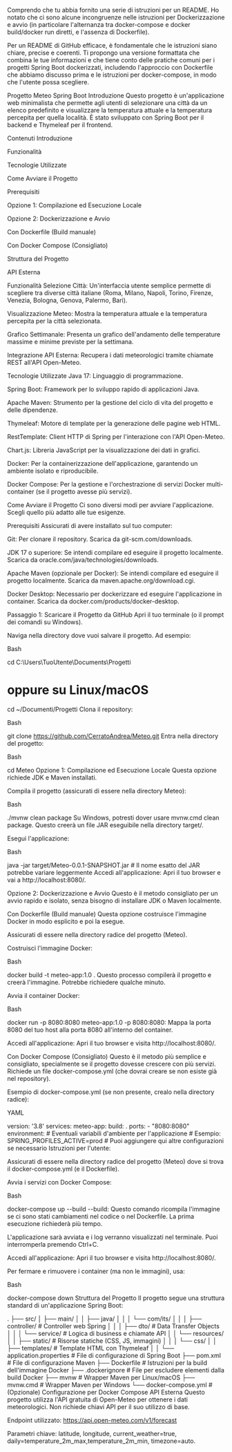 Comprendo che tu abbia fornito una serie di istruzioni per un README. Ho notato che ci sono alcune incongruenze nelle istruzioni per Dockerizzazione e avvio (in particolare l'alternanza tra docker-compose e docker build/docker run diretti, e l'assenza di Dockerfile).

Per un README di GitHub efficace, è fondamentale che le istruzioni siano chiare, precise e coerenti. Ti propongo una versione formattata che combina le tue informazioni e che tiene conto delle pratiche comuni per i progetti Spring Boot dockerizzati, includendo l'approccio con Dockerfile che abbiamo discusso prima e le istruzioni per docker-compose, in modo che l'utente possa scegliere.

Progetto Meteo Spring Boot
Introduzione
Questo progetto è un'applicazione web minimalista che permette agli utenti di selezionare una città da un elenco predefinito e visualizzare la temperatura attuale e la temperatura percepita per quella località. È stato sviluppato con Spring Boot per il backend e Thymeleaf per il frontend.

Contenuti
Introduzione

Funzionalità

Tecnologie Utilizzate

Come Avviare il Progetto

Prerequisiti

Opzione 1: Compilazione ed Esecuzione Locale

Opzione 2: Dockerizzazione e Avvio

Con Dockerfile (Build manuale)

Con Docker Compose (Consigliato)

Struttura del Progetto

API Esterna

Funzionalità
Selezione Città: Un'interfaccia utente semplice permette di scegliere tra diverse città italiane (Roma, Milano, Napoli, Torino, Firenze, Venezia, Bologna, Genova, Palermo, Bari).

Visualizzazione Meteo: Mostra la temperatura attuale e la temperatura percepita per la città selezionata.

Grafico Settimanale: Presenta un grafico dell'andamento delle temperature massime e minime previste per la settimana.

Integrazione API Esterna: Recupera i dati meteorologici tramite chiamate REST all'API Open-Meteo.

Tecnologie Utilizzate
Java 17: Linguaggio di programmazione.

Spring Boot: Framework per lo sviluppo rapido di applicazioni Java.

Apache Maven: Strumento per la gestione del ciclo di vita del progetto e delle dipendenze.

Thymeleaf: Motore di template per la generazione delle pagine web HTML.

RestTemplate: Client HTTP di Spring per l'interazione con l'API Open-Meteo.

Chart.js: Libreria JavaScript per la visualizzazione dei dati in grafici.

Docker: Per la containerizzazione dell'applicazione, garantendo un ambiente isolato e riproducibile.

Docker Compose: Per la gestione e l'orchestrazione di servizi Docker multi-container (se il progetto avesse più servizi).

Come Avviare il Progetto
Ci sono diversi modi per avviare l'applicazione. Scegli quello più adatto alle tue esigenze.

Prerequisiti
Assicurati di avere installato sul tuo computer:

Git: Per clonare il repository. Scarica da git-scm.com/downloads.

JDK 17 o superiore: Se intendi compilare ed eseguire il progetto localmente. Scarica da oracle.com/java/technologies/downloads.

Apache Maven (opzionale per Docker): Se intendi compilare ed eseguire il progetto localmente. Scarica da maven.apache.org/download.cgi.

Docker Desktop: Necessario per dockerizzare ed eseguire l'applicazione in container. Scarica da docker.com/products/docker-desktop.

Passaggio 1: Scaricare il Progetto da GitHub
Apri il tuo terminale (o il prompt dei comandi su Windows).

Naviga nella directory dove vuoi salvare il progetto. Ad esempio:

Bash

cd C:\Users\TuoUtente\Documents\Progetti
# oppure su Linux/macOS
cd ~/Documenti/Progetti
Clona il repository:

Bash

git clone https://github.com/CerratoAndrea/Meteo.git
Entra nella directory del progetto:

Bash

cd Meteo
Opzione 1: Compilazione ed Esecuzione Locale
Questa opzione richiede JDK e Maven installati.

Compila il progetto (assicurati di essere nella directory Meteo):

Bash

./mvnw clean package
Su Windows, potresti dover usare mvnw.cmd clean package. Questo creerà un file JAR eseguibile nella directory target/.

Esegui l'applicazione:

Bash

java -jar target/Meteo-0.0.1-SNAPSHOT.jar # Il nome esatto del JAR potrebbe variare leggermente
Accedi all'applicazione: Apri il tuo browser e vai a http://localhost:8080/.

Opzione 2: Dockerizzazione e Avvio
Questo è il metodo consigliato per un avvio rapido e isolato, senza bisogno di installare JDK o Maven localmente.

Con Dockerfile (Build manuale)
Questa opzione costruisce l'immagine Docker in modo esplicito e poi la esegue.

Assicurati di essere nella directory radice del progetto (Meteo).

Costruisci l'immagine Docker:

Bash

docker build -t meteo-app:1.0 .
Questo processo compilerà il progetto e creerà l'immagine. Potrebbe richiedere qualche minuto.

Avvia il container Docker:

Bash

docker run -p 8080:8080 meteo-app:1.0
-p 8080:8080: Mappa la porta 8080 del tuo host alla porta 8080 all'interno del container.

Accedi all'applicazione: Apri il tuo browser e visita http://localhost:8080/.

Con Docker Compose (Consigliato)
Questo è il metodo più semplice e consigliato, specialmente se il progetto dovesse crescere con più servizi. Richiede un file docker-compose.yml (che dovrai creare se non esiste già nel repository).

Esempio di docker-compose.yml (se non presente, crealo nella directory radice):

YAML

version: '3.8'
services:
  meteo-app:
    build: .
    ports:
      - "8080:8080"
    environment:
      # Eventuali variabili d'ambiente per l'applicazione
      # Esempio: SPRING_PROFILES_ACTIVE=prod
      # Puoi aggiungere qui altre configurazioni se necessario
Istruzioni per l'utente:

Assicurati di essere nella directory radice del progetto (Meteo) dove si trova il docker-compose.yml (e il Dockerfile).

Avvia i servizi con Docker Compose:

Bash

docker-compose up --build
--build: Questo comando ricompila l'immagine se ci sono stati cambiamenti nel codice o nel Dockerfile. La prima esecuzione richiederà più tempo.

L'applicazione sarà avviata e i log verranno visualizzati nel terminale. Puoi interromperla premendo Ctrl+C.

Accedi all'applicazione: Apri il tuo browser e visita http://localhost:8080/.

Per fermare e rimuovere i container (ma non le immagini), usa:

Bash

docker-compose down
Struttura del Progetto
Il progetto segue una struttura standard di un'applicazione Spring Boot:

.
├── src/
│   ├── main/
│   │   ├── java/
│   │   │   └── com/its/
│   │   │       ├── controller/  # Controller web Spring
│   │   │       ├── dto/         # Data Transfer Objects
│   │   │       └── service/     # Logica di business e chiamate API
│   │   └── resources/
│   │       ├── static/          # Risorse statiche (CSS, JS, immagini)
│   │       │   └── css/
│   │       ├── templates/       # Template HTML con Thymeleaf
│   │       └── application.properties # File di configurazione di Spring Boot
├── pom.xml                      # File di configurazione Maven
├── Dockerfile                   # Istruzioni per la build dell'immagine Docker
├── .dockerignore                # File per escludere elementi dalla build Docker
├── mvnw                         # Wrapper Maven per Linux/macOS
├── mvnw.cmd                     # Wrapper Maven per Windows
└── docker-compose.yml           # (Opzionale) Configurazione per Docker Compose
API Esterna
Questo progetto utilizza l'API gratuita di Open-Meteo per ottenere i dati meteorologici. Non richiede chiavi API per il suo utilizzo di base.

Endpoint utilizzato: https://api.open-meteo.com/v1/forecast

Parametri chiave: latitude, longitude, current_weather=true, daily=temperature_2m_max,temperature_2m_min, timezone=auto.
